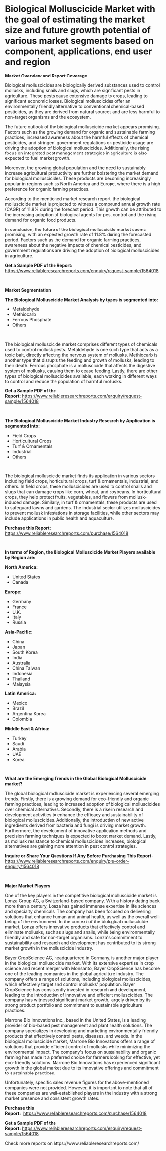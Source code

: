 <p><h1>Biological Molluscicide Market with the goal of estimating the market size and future growth potential of various market segments based on component, applications, end user and region</h1></p><p><strong>Market Overview and Report Coverage</strong></p>
<p><p>Biological molluscicides are biologically derived substances used to control mollusks, including snails and slugs, which are significant pests in agriculture. These pests cause extensive damage to crops, leading to significant economic losses. Biological molluscicides offer an environmentally friendly alternative to conventional chemical-based pesticides, as they are derived from natural sources and are less harmful to non-target organisms and the ecosystem.</p><p>The future outlook of the biological molluscicide market appears promising. Factors such as the growing demand for organic and sustainable farming practices, increased awareness about the harmful effects of chemical pesticides, and stringent government regulations on pesticide usage are driving the adoption of biological molluscicides. Additionally, the rising focus on integrated pest management strategies in agriculture is also expected to fuel market growth.</p><p>Moreover, the growing global population and the need to sustainably increase agricultural productivity are further bolstering the market demand for biological molluscicides. These products are becoming increasingly popular in regions such as North America and Europe, where there is a high preference for organic farming practices.</p><p>According to the mentioned market research report, the biological molluscicide market is projected to witness a compound annual growth rate (CAGR) of 11.8% during the forecast period. This growth can be attributed to the increasing adoption of biological agents for pest control and the rising demand for organic food products.</p><p>In conclusion, the future of the biological molluscicide market seems promising, with an expected growth rate of 11.8% during the forecasted period. Factors such as the demand for organic farming practices, awareness about the negative impacts of chemical pesticides, and government regulations are driving the adoption of biological molluscicides in agriculture.</p></p>
<p><strong>Get a Sample PDF of the Report:</strong> <a href="https://www.reliableresearchreports.com/enquiry/request-sample/1564018">https://www.reliableresearchreports.com/enquiry/request-sample/1564018</a></p>
<p>&nbsp;</p>
<p><strong>Market Segmentation</strong></p>
<p><strong>The Biological Molluscicide Market Analysis by types is segmented into:</strong></p>
<p><ul><li>Metaldehyde</li><li>Methiocarb</li><li>Ferrous Phosphate</li><li>Others</li></ul></p>
<p>&nbsp;</p>
<p><p>The biological molluscicide market comprises different types of chemicals used to control mollusk pests. Metaldehyde is one such type that acts as a toxic bait, directly affecting the nervous system of mollusks. Methiocarb is another type that disrupts the feeding and growth of mollusks, leading to their death. Ferrous phosphate is a molluscicide that affects the digestive system of mollusks, causing them to cease feeding. Lastly, there are other types of biological molluscicides available, each working in different ways to control and reduce the population of harmful mollusks.</p></p>
<p><strong>Get a Sample PDF of the Report:</strong>&nbsp;<a href="https://www.reliableresearchreports.com/enquiry/request-sample/1564018">https://www.reliableresearchreports.com/enquiry/request-sample/1564018</a></p>
<p>&nbsp;</p>
<p><strong>The Biological Molluscicide Market Industry Research by Application is segmented into:</strong></p>
<p><ul><li>Field Crops</li><li>Horticultural Crops</li><li>Turf & Ornamentals</li><li>Industrial</li><li>Others</li></ul></p>
<p>&nbsp;</p>
<p><p>The biological molluscicide market finds its application in various sectors including field crops, horticultural crops, turf & ornamentals, industrial, and others. In field crops, these molluscicides are used to control snails and slugs that can damage crops like corn, wheat, and soybeans. In horticultural crops, they help protect fruits, vegetables, and flowers from mollusk-induced damage. Similarly, in turf & ornamentals, these products are used to safeguard lawns and gardens. The industrial sector utilizes molluscicides to prevent mollusk infestations in storage facilities, while other sectors may include applications in public health and aquaculture.</p></p>
<p><strong>Purchase this Report:</strong>&nbsp; <a href="https://www.reliableresearchreports.com/purchase/1564018">https://www.reliableresearchreports.com/purchase/1564018</a></p>
<p>&nbsp;</p>
<p><strong>In terms of Region, the Biological Molluscicide Market Players available by Region are:</strong></p>
<p>
    <p> <strong> North America: </strong>
        <ul>
            <li>United States</li>
            <li>Canada</li>
        </ul>
        </p> 
    <p> <strong> Europe: </strong>
        <ul>
            <li>Germany</li>
            <li>France</li>
            <li>U.K.</li>
            <li>Italy</li>
            <li>Russia</li>
        </ul>
        </p> 
    <p> <strong> Asia-Pacific: </strong>
        <ul>
            <li>China</li>
            <li>Japan</li>
            <li>South Korea</li>
            <li>India</li>
            <li>Australia</li>
            <li>China Taiwan</li>
            <li>Indonesia</li>
            <li>Thailand</li>
            <li>Malaysia</li>
        </ul>
        </p> 
    <p> <strong> Latin America: </strong>
        <ul>
            <li>Mexico</li>
            <li>Brazil</li>
            <li>Argentina Korea</li>
            <li>Colombia</li>
        </ul>
        </p> 
    <p> <strong> Middle East & Africa: </strong>
        <ul>
            <li>Turkey</li>
            <li>Saudi</li>
            <li>Arabia</li>
            <li>UAE</li>
            <li>Korea</li>
        </ul>
    </p>
    </p>
<p>&nbsp;</p>
<p><strong>What are the Emerging Trends in the Global Biological Molluscicide market?</strong></p>
<p><p>The global biological molluscicide market is experiencing several emerging trends. Firstly, there is a growing demand for eco-friendly and organic farming practices, leading to increased adoption of biological molluscicides over chemical alternatives. Secondly, there is a rise in research and development activities to enhance the efficacy and sustainability of biological molluscicides. Additionally, the introduction of new active ingredients derived from bacteria and fungi is driving market growth. Furthermore, the development of innovative application methods and precision farming techniques is expected to boost market demand. Lastly, as mollusk resistance to chemical molluscicides increases, biological alternatives are gaining more attention in pest control strategies.</p></p>
<p><strong>Inquire or Share Your Questions If Any Before Purchasing This Report</strong>- <a href="https://www.reliableresearchreports.com/enquiry/pre-order-enquiry/1564018">https://www.reliableresearchreports.com/enquiry/pre-order-enquiry/1564018</a></p>
<p>&nbsp;</p>
<p><strong>Major Market Players</strong></p>
<p><p>One of the key players in the competitive biological molluscicide market is Lonza Group AG, a Switzerland-based company. With a history dating back more than a century, Lonza has gained immense expertise in life sciences and specialty chemicals. The company has been focused on delivering solutions that enhance human and animal health, as well as the overall well-being of the environment. In the context of the biological molluscicide market, Lonza offers innovative products that effectively control and eliminate mollusks, such as slugs and snails, while being environmentally friendly and safe for non-target organisms. Lonza's commitment to sustainability and research and development has contributed to its strong market growth in the molluscicide industry.</p><p>Bayer CropScience AG, headquartered in Germany, is another major player in the biological molluscicide market. With its extensive expertise in crop science and recent merger with Monsanto, Bayer CropScience has become one of the leading companies in the global agriculture industry. The company offers a range of solutions, including biological molluscicides, which effectively target and control mollusks' population. Bayer CropScience has consistently invested in research and development, leading to the introduction of innovative and efficient molluscicides. The company has witnessed significant market growth, largely driven by its strong product portfolio and commitment to sustainable agriculture practices.</p><p>Marrone Bio Innovations Inc., based in the United States, is a leading provider of bio-based pest management and plant health solutions. The company specializes in developing and marketing environmentally friendly products that effectively control pests, diseases, and weeds. In the biological molluscicide market, Marrone Bio Innovations offers a range of solutions that provide efficient control of mollusks while minimizing the environmental impact. The company's focus on sustainability and organic farming has made it a preferred choice for farmers looking for effective, yet eco-friendly solutions. Marrone Bio Innovations has experienced significant growth in the global market due to its innovative offerings and commitment to sustainable practices.</p><p>Unfortunately, specific sales revenue figures for the above-mentioned companies were not provided. However, it is important to note that all of these companies are well-established players in the industry with a strong market presence and consistent growth rates.</p></p>
<p><strong>Purchase this Report:</strong>&nbsp;&nbsp;<a href="https://www.reliableresearchreports.com/purchase/1564018">https://www.reliableresearchreports.com/purchase/1564018</a></p>
<p></p>
<p><strong>Get a Sample PDF of the Report:</strong>&nbsp;<a href="https://www.reliableresearchreports.com/enquiry/request-sample/1564018">https://www.reliableresearchreports.com/enquiry/request-sample/1564018</a></p>
<p>Check more reports on https://www.reliableresearchreports.com/</p>